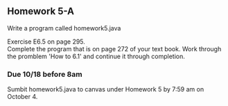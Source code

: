 ## Homework 5-A

Write a program called homework5.java

Exercise E6.5 on page 295.   
Complete the program that is on page 272 of your text book. Work through the promblem 'How to 6.1' and 
continue it through completion. 



### Due 10/18 before 8am

Sumbit homework5.java to canvas under Homework 5 by 7:59 am on October 4.

